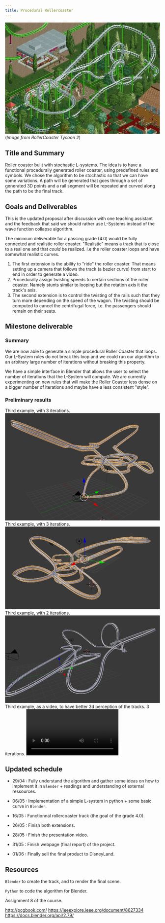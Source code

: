 ```yaml
---
title: Procedural Rollercoaster
---
```


![Example of end result](images/example.jpg)<br/>
(_Image from RollerCoaster Tycoon 2_)

## Title and Summary

Roller coaster built with stochastic L-systems. The idea is to have a functional procedurally generated roller coaster, using predefined rules and symbols. We chose the algorithm to be stochastic so that we can have some variations. A path will be generated that goes through a set of generated 3D points and a rail segment will be repeated and curved along the path to be the final track.

## Goals and Deliverables

This is the updated proposal after discussion with one teaching assistant and the feedback that said we should rather use L-Systems instead of the wave function collapse algorithm.

The minimum deliverable for a passing grade (4.0) would be fully connected and realistic roller coaster. "Realistic" means a track that is close to a real one and that *could* be realized. I.e the roller coaster loops and have somewhat realistic curves.

1. The first extension is the ability to "ride" the roller coaster. That means setting up a camera that follows the track (a bezier curve) from start to end in order to generate a video.
2. Procedurally assign twisting speeds to certain sections of the roller coaster. Namely stunts similar to looping but the rotation axis it the track's axis.
3. The second extension is to control the twisting of the rails such that they turn more depending on the speed of the wagon. The twisting should be computed to cancel the centrifugal force, i.e. the passengers should remain on their seats.

## Milestone deliverable
### Summary
We are now able to generate a simple procedural Roller Coaster that loops. Our L-System rules do not break this loop and we could run our algorithm to an arbitrary large number of iterations without breaking this property.

We have a simple interface in Blender that allows the user to select the number of iterations that the L-System will compute.
We are currently experimenting on new rules that will make the Roller Coaster less dense on a bigger number of iterations and maybe have a less consistent "style".

### Preliminary results
Third example, with 3 iterations.
![Example of generated tracks](images/generated-track-1.png)
Third example, with 3 iterations.
![Example of generated tracks](images/generated-track-2.png)
Third example, with 2 iterations.
![Example of generated tracks](images/generated-track-3.png)
Third example, as a video, to have better 3d perception of the tracks. 3 iterations.
![Video example of generated tracks](images/example.mp4)

## Updated schedule
- 29/04 : Fully understand the algorithm and gather some ideas on how to implement it in `Blender` + readings and understanding of external ressources.

- 06/05 : Implementation of a simple L-system in python + some basic curve in `Blender`.

- 16/05 : Functionnal rollercoaster track (the goal of the grade 4.0).

- 26/05 : Finish both extensions.

- 28/05 : Finish the presentation video.

- 31/05 : Finish webpage (final report) of the project.

- 01/06 : Finally sell the final product to DisneyLand.

## Resources

`Blender` to create the track, and to render the final scene.

`Python` to code the algorithm for Blender.

Assignment 8 of the course.

http://pcgbook.com/
https://ieeexplore.ieee.org/document/8627334
https://docs.blender.org/api/2.79/
